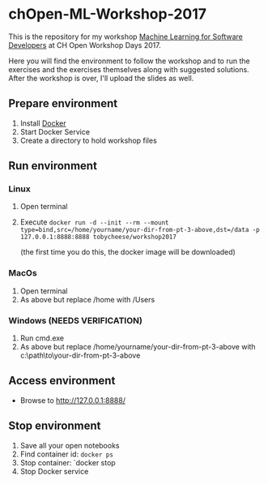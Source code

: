 # chOpen-ML-Workshop-2017

This is the repository for my workshop [Machine Learning for Software Developers](https://workshoptage.ch/workshops/machine-learning-fuer-software-entwickler/) at CH Open Workshop Days 2017.

Here you will find the environment to follow the workshop and to run the exercises and the exercises themselves along with suggested solutions. After the workshop is over, I'll upload the slides as well.

## Prepare environment

1. Install [Docker](https://www.docker.com/)
1. Start Docker Service
1. Create a directory to hold workshop files

## Run environment
### Linux
1. Open terminal
1. Execute `docker run -d --init --rm --mount type=bind,src=/home/yourname/your-dir-from-pt-3-above,dst=/data -p 127.0.0.1:8888:8888 tobycheese/workshop2017`

    (the first time you do this, the docker image will be downloaded)

### MacOs
1. Open terminal
1. As above but replace /home with /Users

### Windows (NEEDS VERIFICATION)
1. Run cmd.exe
1. As above but replace /home/yourname/your-dir-from-pt-3-above with c:\path\to\your-dir-from-pt-3-above

## Access environment
* Browse to http://127.0.0.1:8888/

## Stop environment
1. Save all your open notebooks
1. Find container id: `docker ps`
1. Stop container: `docker stop <container-id>
1. Stop Docker service
